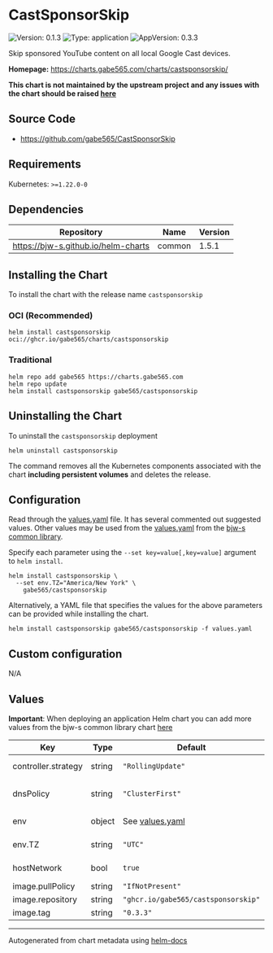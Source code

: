 # CastSponsorSkip

![Version: 0.1.3](https://img.shields.io/badge/Version-0.1.3-informational?style=flat)
![Type: application](https://img.shields.io/badge/Type-application-informational?style=flat)
![AppVersion: 0.3.3](https://img.shields.io/badge/AppVersion-0.3.3-informational?style=flat)

Skip sponsored YouTube content on all local Google Cast devices.

**Homepage:** <https://charts.gabe565.com/charts/castsponsorskip/>

**This chart is not maintained by the upstream project and any issues with the chart should be raised
[here](https://github.com/gabe565/charts/issues/new?assignees=gabe565&labels=bug&template=bug_report.yaml&name=castsponsorskip&version=0.1.3)**

## Source Code

* <https://github.com/gabe565/CastSponsorSkip>

## Requirements

Kubernetes: `>=1.22.0-0`

## Dependencies

| Repository | Name | Version |
|------------|------|---------|
| <https://bjw-s.github.io/helm-charts> | common | 1.5.1 |

## Installing the Chart

To install the chart with the release name `castsponsorskip`

### OCI (Recommended)

```console
helm install castsponsorskip oci://ghcr.io/gabe565/charts/castsponsorskip
```

### Traditional

```console
helm repo add gabe565 https://charts.gabe565.com
helm repo update
helm install castsponsorskip gabe565/castsponsorskip
```

## Uninstalling the Chart

To uninstall the `castsponsorskip` deployment

```console
helm uninstall castsponsorskip
```

The command removes all the Kubernetes components associated with the chart **including persistent volumes** and deletes the release.

## Configuration

Read through the [values.yaml](./values.yaml) file. It has several commented out suggested values.
Other values may be used from the [values.yaml](https://github.com/bjw-s/helm-charts/tree/main/charts/library/common/values.yaml) from the [bjw-s common library](https://github.com/bjw-s/helm-charts/tree/main/charts/library/common).

Specify each parameter using the `--set key=value[,key=value]` argument to `helm install`.

```console
helm install castsponsorskip \
  --set env.TZ="America/New York" \
    gabe565/castsponsorskip
```

Alternatively, a YAML file that specifies the values for the above parameters can be provided while installing the chart.

```console
helm install castsponsorskip gabe565/castsponsorskip -f values.yaml
```

## Custom configuration

N/A

## Values

**Important**: When deploying an application Helm chart you can add more values from the bjw-s common library chart [here](https://github.com/bjw-s/helm-charts/tree/main/charts/library/common)

| Key | Type | Default | Description |
|-----|------|---------|-------------|
| controller.strategy | string | `"RollingUpdate"` | Set the controller upgrade strategy |
| dnsPolicy | string | `"ClusterFirst"` | When hostNetwork is true set dnsPolicy to `ClusterFirstWithHostNet` |
| env | object | See [values.yaml](./values.yaml) | environment variables. [[ref]](https://github.com/gabe565/CastSponsorSkip#configuration) |
| env.TZ | string | `"UTC"` | Set the container timezone |
| hostNetwork | bool | `true` | Enable devices to be discoverable |
| image.pullPolicy | string | `"IfNotPresent"` | image pull policy |
| image.repository | string | `"ghcr.io/gabe565/castsponsorskip"` | image repository |
| image.tag | string | `"0.3.3"` | image tag |

---
Autogenerated from chart metadata using [helm-docs](https://github.com/norwoodj/helm-docs)
